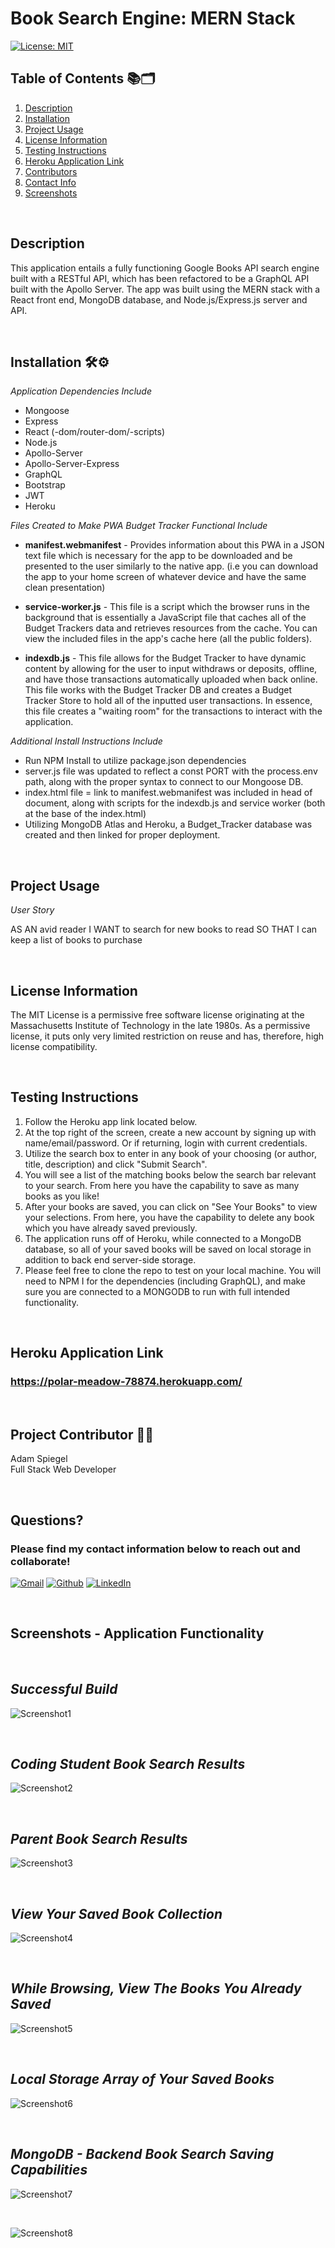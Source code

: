 # Book Search Engine: MERN Stack

[![License: MIT](https://img.shields.io/badge/License-MIT-yellow.svg)](https://opensource.org/licenses/MIT)

## Table of Contents :books::card_index_dividers:

1.  [Description](#Description)
2.  [Installation](#Installation)
3.  [Project Usage](#Project-Usage)
4.  [License Information](#License-Information)
5.  [Testing Instructions](#Testing-Instructions)
6.  [Heroku Application Link](#Heroku-Application-Link)
7.  [Contributors](#Project-Contributors)
8.  [Contact Info](#Questions)
9.  [Screenshots](#Screenshots)

<br>

## Description

This application entails a fully functioning Google Books API search engine built with a RESTful API, which has been refactored to be a GraphQL API built with the Apollo Server. The app was built using the MERN stack with a React front end, MongoDB database, and Node.js/Express.js server and API.

<br>

## Installation :hammer_and_wrench::gear:

_Application Dependencies Include_

- Mongoose
- Express
- React (-dom/router-dom/-scripts)
- Node.js
- Apollo-Server
- Apollo-Server-Express
- GraphQL
- Bootstrap
- JWT
- Heroku

_Files Created to Make PWA Budget Tracker Functional Include_

- **manifest.webmanifest** - Provides information about this PWA in a JSON text file which is necessary for the app to be downloaded and be presented to the user similarly to the native app. (i.e you can download the app to your home screen of whatever device and have the same clean presentation)

- **service-worker.js** - This file is a script which the browser runs in the background that is essentially a JavaScript file that caches all of the Budget Trackers data and retrieves resources from the cache. You can view the included files in the app's cache here (all the public folders).

- **indexdb.js** - This file allows for the Budget Tracker to have dynamic content by allowing for the user to input withdraws or deposits, offline, and have those transactions automatically uploaded when back online. This file works with the Budget Tracker DB and creates a Budget Tracker Store to hold all of the inputted user transactions. In essence, this file creates a "waiting room" for the transactions to interact with the application.

_Additional Install Instructions Include_

- Run NPM Install to utilize package.json dependencies
- server.js file was updated to reflect a const PORT with the process.env path, along with the proper syntax to connect to our Mongoose DB.
- index.html file = link to manifest.webmanifest was included in head of document, along with scripts for the indexdb.js and service worker (both at the base of the index.html)
- Utilizing MongoDB Atlas and Heroku, a Budget_Tracker database was created and then linked for proper deployment.

<br>

## Project Usage

_User Story_<br>

AS AN avid reader
I WANT to search for new books to read
SO THAT I can keep a list of books to purchase

<br>

## License Information

The MIT License is a permissive free software license originating at the Massachusetts Institute of Technology in the late 1980s. As a permissive license, it puts only very limited restriction on reuse and has, therefore, high license compatibility.

<br>

## Testing Instructions

1. Follow the Heroku app link located below.
2. At the top right of the screen, create a new account by signing up with name/email/password. Or if returning, login with current credentials.
3. Utilize the search box to enter in any book of your choosing (or author, title, description) and click "Submit Search".
4. You will see a list of the matching books below the search bar relevant to your search. From here you have the capability to save as many books as you like!
5. After your books are saved, you can click on "See Your Books" to view your selections. From here, you have the capability to delete any book which you have already saved previously.
6. The application runs off of Heroku, while connected to a MongoDB database, so all of your saved books will be saved on local storage in addition to back end server-side storage.
7. Please feel free to clone the repo to test on your local machine. You will need to NPM I for the dependencies (including GraphQL), and make sure you are connected to a MONGODB to run with full intended functionality.

<br>

## Heroku Application Link

### **https://polar-meadow-78874.herokuapp.com/**

<br>

## Project Contributor :man_technologist:

Adam Spiegel<br>
Full Stack Web Developer

<br>

## Questions?

### Please find my contact information below to reach out and collaborate!

[![Gmail](https://img.shields.io/badge/Gmail-D14836?style=for-the-badge&logo=gmail&logoColor=white)](mailto:AdamSpiegel23@gmail.com) [![Github](https://img.shields.io/badge/GitHub-100000?style=for-the-badge&logo=github&logoColor=white)](https://github.com/AdamSpiegel) [![LinkedIn](https://img.shields.io/badge/linkedin-%230077B5.svg?style=for-the-badge&logo=linkedin&logoColor=white)](https://www.linkedin.com/in/adam-spiegel-3086687/)

<br>

## Screenshots - Application Functionality

<br>

## _Successful Build_

![Screenshot1](images\Screenshot1.png)

<br>

## _Coding Student Book Search Results_

![Screenshot2](images\Screenshot2.png)

<br>

## _Parent Book Search Results_

![Screenshot3](images\Screenshot3.png)

<br>

## _View Your Saved Book Collection_

![Screenshot4](images\Screenshot4.png)

<br>

## _While Browsing, View The Books You Already Saved_

![Screenshot5](\images\Screenshot5.png)

<br>

## _Local Storage Array of Your Saved Books_

![Screenshot6](\images\Screenshot6.png)

<br>

## _MongoDB - Backend Book Search Saving Capabilities_

![Screenshot7](\images\Screenshot7.png)

<br>

![Screenshot8](\images\Screenshot8.png)
